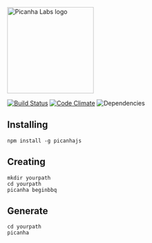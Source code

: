 <img src="http://blog.picanhalabs.com/img/picanhalabs.svg" alt="Picanha Labs logo" width="200px">

[![Build Status](https://travis-ci.org/PicanhaLabs/PicanhaJS.svg?branch=master)](https://travis-ci.org/PicanhaLabs/PicanhaJS) [![Code Climate](https://codeclimate.com/github/PicanhaLabs/PicanhaJS/badges/gpa.svg)](https://codeclimate.com/github/PicanhaLabs/PicanhaJS)  ![Dependencies](https://david-dm.org/PicanhaLabs/PicanhaJS.svg)

## Installing

```
npm install -g picanhajs
```

## Creating

```
mkdir yourpath
cd yourpath
picanha beginbbq
```

## Generate

```
cd yourpath
picanha
```
